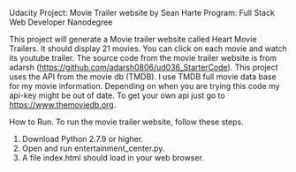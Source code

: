 Udacity Project: Movie Trailer website by Sean Harte
Program: Full Stack Web Developer Nanodegree


This project will generate a Movie trailer website called Heart Movie Trailers. It should display 21 movies. You can click on each movie and watch its youtube trailer. The source code from the movie trailer website is from adarsh (https://github.com/adarsh0806/ud036_StarterCode). This project uses the API from the movie db (TMDB). I use TMDB full movie data base for my movie information. Depending on when you are trying this code my api-key might be out of date. To get your own api just go to https://www.themoviedb.org.


How to Run.
To run the movie trailer website, follow these steps.
1. Download Python 2.7.9 or higher.
2. Open and run entertainment_center.py.
3. A file index.html should load in your web browser.
